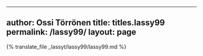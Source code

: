 
---
author: Ossi Törrönen
title: titles.lassy99
permalink: /lassy99/
layout: page
---
{% translate_file _lassyt/lassy99/lassy99.md %}
